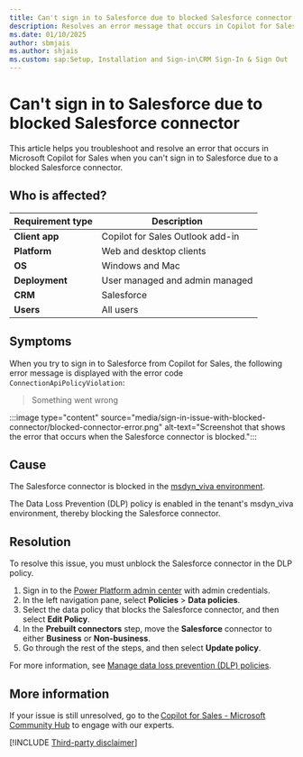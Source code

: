 ```yaml
---
title: Can't sign in to Salesforce due to blocked Salesforce connector
description: Resolves an error message that occurs in Copilot for Sales when you can't sign in to Salesforce due to a blocked Salesforce connector.
ms.date: 01/10/2025
author: sbmjais
ms.author: shjais
ms.custom: sap:Setup, Installation and Sign-in\CRM Sign-In & Sign Out
---
```

# Can't sign in to Salesforce due to blocked Salesforce connector

This article helps you troubleshoot and resolve an error that occurs in Microsoft Copilot for Sales when you can't sign in to Salesforce due to a blocked Salesforce connector.

## Who is affected?

| Requirement type |Description  |
|---------|---------|
|**Client app**     |  Copilot for Sales Outlook add-in        |
|**Platform**     | Web and desktop clients         |
|**OS**     | Windows and Mac         |
|**Deployment**     | User managed and admin managed       |
|**CRM**     | Salesforce        |
|**Users**     | All users  |

## Symptoms

When you try to sign in to Salesforce from Copilot for Sales, the following error message is displayed with the error code `ConnectionApiPolicyViolation`:

> Something went wrong

:::image type="content" source="media/sign-in-issue-with-blocked-connector/blocked-connector-error.png" alt-text="Screenshot that shows the error that occurs when the Salesforce connector is blocked.":::

## Cause

The Salesforce connector is blocked in the [msdyn_viva environment](/microsoft-sales-copilot/data-handling#copilot-for-sales-dataverse-and-your-crm).

The Data Loss Prevention (DLP) policy is enabled in the tenant's msdyn_viva environment, thereby blocking the Salesforce connector.

## Resolution

To resolve this issue, you must unblock the Salesforce connector in the DLP policy.

1. Sign in to the [Power Platform admin center](https://admin.powerplatform.microsoft.com/) with admin credentials.
1. In the left navigation pane, select **Policies** > **Data policies**.
1. Select the data policy that blocks the Salesforce connector, and then select **Edit Policy**.
1. In the **Prebuilt connectors** step, move the **Salesforce** connector to either **Business** or **Non-business**.
1. Go through the rest of the steps, and then select **Update policy**.

For more information, see [Manage data loss prevention (DLP) policies](/power-platform/admin/prevent-data-loss).

## More information

If your issue is still unresolved, go to the [Copilot for Sales - Microsoft Community Hub](https://techcommunity.microsoft.com/t5/viva-sales/bd-p/VivaSales) to engage with our experts.

[!INCLUDE [Third-party disclaimer](../../includes/third-party-disclaimer.md)]
